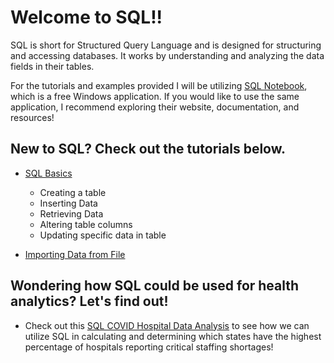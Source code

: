 # Welcome to SQL!!

SQL is short for Structured Query Language and is designed for structuring and accessing databases. It works by understanding and analyzing the data fields in their tables. 

For the tutorials and examples provided I will be utilizing [SQL Notebook](https://sqlnotebook.com/index.html), which is a free Windows application. If you would like to use the same application, I recommend exploring their website, documentation, and resources! 

## New to SQL? Check out the tutorials below. 
* [SQL Basics](https://bjm009.github.io/HealthAnalyticsToolkit/SQL/sql_basics)
  * Creating a table
  * Inserting Data
  * Retrieving Data
  * Altering table columns
  * Updating specific data in table
  
* [Importing Data from File](https://bjm009.github.io/HealthAnalyticsToolkit/SQL/sql_data_import)

## Wondering how SQL could be used for health analytics? Let's find out! 
* Check out this [SQL COVID Hospital Data Analysis](https://bjm009.github.io/HealthAnalyticsToolkit/SQL/sql_covid_ex) to see how we can utilize SQL in calculating and determining which states have the highest percentage of hospitals reporting critical staffing shortages! 
